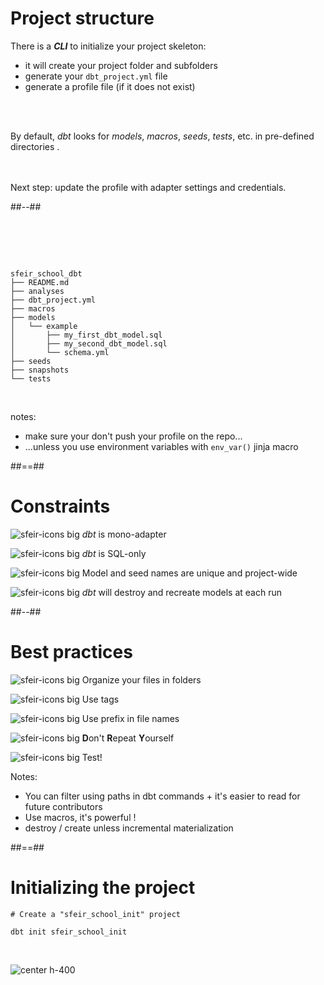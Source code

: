 <!-- .slide: class="two-column" -->
# Project structure

There is a ***CLI*** to initialize your project skeleton:

- it will create your project folder and subfolders
- generate your `dbt_project.yml` file
- generate a profile file (if it does not exist)

<br/>
<br/>

By default, *dbt* looks for _models_, _macros_, _seeds_, _tests_, etc. in pre-defined directories .

<br/><br/>
Next step: update the profile with adapter settings and credentials.

##--##
<!-- .slide: data-background="var(--black)"-->
# &nbsp;

```shell[]
sfeir_school_dbt
├── README.md
├── analyses
├── dbt_project.yml
├── macros
├── models
│   └── example
│       ├── my_first_dbt_model.sql
│       ├── my_second_dbt_model.sql
│       └── schema.yml
├── seeds
├── snapshots
└── tests
```
<!-- .element: class="center" -->
<br/>

notes:
* make sure your don't push your profile on the repo...
* ...unless you use environment variables with `env_var()` jinja macro

##==##
<!-- .slide: class="two-column" -->
# Constraints

![sfeir-icons big](alert-triangle)  <span style="vertical-align:top">_dbt_ is mono-adapter</span>

![sfeir-icons big](alert-triangle)  <span style="vertical-align:top">_dbt_ is SQL-only</span>

![sfeir-icons big](alert-triangle)  <span style="vertical-align:top">Model and seed names are unique and project-wide</span>

![sfeir-icons big](alert-triangle)  <span style="vertical-align:top">_dbt_ will destroy and recreate models at each run</span>


##--##
<!-- .slide: data-background="var(--black)"-->
# Best practices

![sfeir-icons big](thumbs-up)  <span style="vertical-align:top">Organize your files in folders<span>

![sfeir-icons big](thumbs-up)  <span style="vertical-align:top">Use tags<span>

![sfeir-icons big](thumbs-up)  <span style="vertical-align:top">Use prefix in file names<span>

![sfeir-icons big](thumbs-up)  <span style="vertical-align:top">**D**on't **R**epeat **Y**ourself<span>

![sfeir-icons big](thumbs-up)  <span style="vertical-align:top">Test!<span>


Notes:
* You can filter using paths in dbt commands + it's easier to read for future contributors
* Use macros, it's powerful !
* destroy / create unless incremental materialization

##==##
<!-- .slide class="with-code"-->
# Initializing the project

```bash[]
# Create a "sfeir_school_init" project

dbt init sfeir_school_init
```

<br/>

![center h-400](./assets/images/docs/markdown/20-project-structure/tree.png)
